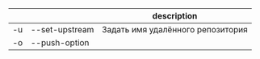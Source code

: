 
|     |                | description                       |
| --- | -------------- | --------------------------------- |
| -u  | --set-upstream | Задать имя удалённого репозитория |
| -o  | --push-option  |                                   |
